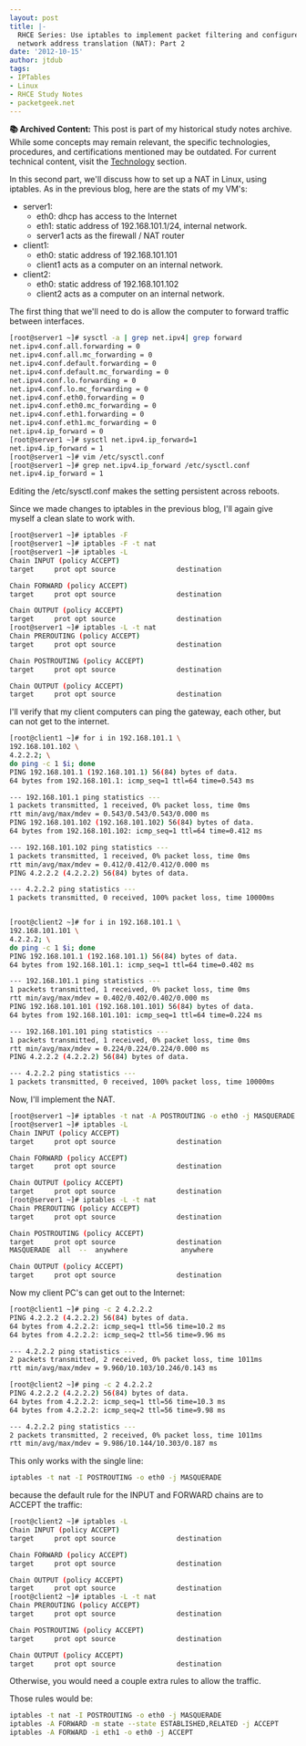 ```yaml
---
layout: post
title: |-
  RHCE Series: Use iptables to implement packet filtering and configure
  network address translation (NAT): Part 2
date: '2012-10-15'
author: jtdub
tags:
- IPTables
- Linux
- RHCE Study Notes
- packetgeek.net
---
```



<div class="alert alert-warning" role="alert">
  <strong>📚 Archived Content:</strong> This post is part of my historical study notes archive. While some concepts may remain relevant, the specific technologies, procedures, and certifications mentioned may be outdated. For current technical content, visit the <a href="/technology/" class="alert-link">Technology</a> section.
</div>

In this second part, we'll discuss how to set up a NAT in Linux, using iptables. As in the previous blog, here are the stats of my VM's:

* server1:
  * eth0: dhcp has access to the Internet
  * eth1: static address of 192.168.101.1/24, internal network.
  * server1 acts as the firewall / NAT router
* client1:
  * eth0: static address of 192.168.101.101
  * client1 acts as a computer on an internal network.
* client2:
  * eth0: static address of 192.168.101.102
  * client2 acts as a computer on an internal network.

The first thing that we'll need to do is allow the computer to forward traffic between interfaces.

```bash
[root@server1 ~]# sysctl -a | grep net.ipv4| grep forward
net.ipv4.conf.all.forwarding = 0
net.ipv4.conf.all.mc_forwarding = 0
net.ipv4.conf.default.forwarding = 0
net.ipv4.conf.default.mc_forwarding = 0
net.ipv4.conf.lo.forwarding = 0
net.ipv4.conf.lo.mc_forwarding = 0
net.ipv4.conf.eth0.forwarding = 0
net.ipv4.conf.eth0.mc_forwarding = 0
net.ipv4.conf.eth1.forwarding = 0
net.ipv4.conf.eth1.mc_forwarding = 0
net.ipv4.ip_forward = 0
[root@server1 ~]# sysctl net.ipv4.ip_forward=1
net.ipv4.ip_forward = 1
[root@server1 ~]# vim /etc/sysctl.conf 
[root@server1 ~]# grep net.ipv4.ip_forward /etc/sysctl.conf 
net.ipv4.ip_forward = 1
```

Editing the /etc/sysctl.conf makes the setting persistent across reboots.

Since we made changes to iptables in the previous blog, I'll again give myself a clean slate to work with.

```bash
[root@server1 ~]# iptables -F
[root@server1 ~]# iptables -F -t nat
[root@server1 ~]# iptables -L
Chain INPUT (policy ACCEPT)
target     prot opt source               destination         

Chain FORWARD (policy ACCEPT)
target     prot opt source               destination         

Chain OUTPUT (policy ACCEPT)
target     prot opt source               destination         
[root@server1 ~]# iptables -L -t nat
Chain PREROUTING (policy ACCEPT)
target     prot opt source               destination         

Chain POSTROUTING (policy ACCEPT)
target     prot opt source               destination         

Chain OUTPUT (policy ACCEPT)
target     prot opt source               destination
```

I'll verify that my client computers can ping the gateway, each other, but can not get to the internet.

```bash
[root@client1 ~]# for i in 192.168.101.1 \
192.168.101.102 \
4.2.2.2; \
do ping -c 1 $i; done
PING 192.168.101.1 (192.168.101.1) 56(84) bytes of data.
64 bytes from 192.168.101.1: icmp_seq=1 ttl=64 time=0.543 ms

--- 192.168.101.1 ping statistics ---
1 packets transmitted, 1 received, 0% packet loss, time 0ms
rtt min/avg/max/mdev = 0.543/0.543/0.543/0.000 ms
PING 192.168.101.102 (192.168.101.102) 56(84) bytes of data.
64 bytes from 192.168.101.102: icmp_seq=1 ttl=64 time=0.412 ms

--- 192.168.101.102 ping statistics ---
1 packets transmitted, 1 received, 0% packet loss, time 0ms
rtt min/avg/max/mdev = 0.412/0.412/0.412/0.000 ms
PING 4.2.2.2 (4.2.2.2) 56(84) bytes of data.

--- 4.2.2.2 ping statistics ---
1 packets transmitted, 0 received, 100% packet loss, time 10000ms


[root@client2 ~]# for i in 192.168.101.1 \
192.168.101.101 \
4.2.2.2; \
do ping -c 1 $i; done
PING 192.168.101.1 (192.168.101.1) 56(84) bytes of data.
64 bytes from 192.168.101.1: icmp_seq=1 ttl=64 time=0.402 ms

--- 192.168.101.1 ping statistics ---
1 packets transmitted, 1 received, 0% packet loss, time 0ms
rtt min/avg/max/mdev = 0.402/0.402/0.402/0.000 ms
PING 192.168.101.101 (192.168.101.101) 56(84) bytes of data.
64 bytes from 192.168.101.101: icmp_seq=1 ttl=64 time=0.224 ms

--- 192.168.101.101 ping statistics ---
1 packets transmitted, 1 received, 0% packet loss, time 0ms
rtt min/avg/max/mdev = 0.224/0.224/0.224/0.000 ms
PING 4.2.2.2 (4.2.2.2) 56(84) bytes of data.

--- 4.2.2.2 ping statistics ---
1 packets transmitted, 0 received, 100% packet loss, time 10000ms
```

Now, I'll implement the NAT.

```bash
[root@server1 ~]# iptables -t nat -A POSTROUTING -o eth0 -j MASQUERADE
[root@server1 ~]# iptables -L
Chain INPUT (policy ACCEPT)
target     prot opt source               destination         

Chain FORWARD (policy ACCEPT)
target     prot opt source               destination         

Chain OUTPUT (policy ACCEPT)
target     prot opt source               destination         
[root@server1 ~]# iptables -L -t nat
Chain PREROUTING (policy ACCEPT)
target     prot opt source               destination         

Chain POSTROUTING (policy ACCEPT)
target     prot opt source               destination         
MASQUERADE  all  --  anywhere             anywhere            

Chain OUTPUT (policy ACCEPT)
target     prot opt source               destination
```

Now my client PC's can get out to the Internet:

```bash
[root@client1 ~]# ping -c 2 4.2.2.2
PING 4.2.2.2 (4.2.2.2) 56(84) bytes of data.
64 bytes from 4.2.2.2: icmp_seq=1 ttl=56 time=10.2 ms
64 bytes from 4.2.2.2: icmp_seq=2 ttl=56 time=9.96 ms

--- 4.2.2.2 ping statistics ---
2 packets transmitted, 2 received, 0% packet loss, time 1011ms
rtt min/avg/max/mdev = 9.960/10.103/10.246/0.143 ms

[root@client2 ~]# ping -c 2 4.2.2.2
PING 4.2.2.2 (4.2.2.2) 56(84) bytes of data.
64 bytes from 4.2.2.2: icmp_seq=1 ttl=56 time=10.3 ms
64 bytes from 4.2.2.2: icmp_seq=2 ttl=56 time=9.98 ms

--- 4.2.2.2 ping statistics ---
2 packets transmitted, 2 received, 0% packet loss, time 1011ms
rtt min/avg/max/mdev = 9.986/10.144/10.303/0.187 ms
```

This only works with the single line:

```bash
iptables -t nat -I POSTROUTING -o eth0 -j MASQUERADE
```

because the default rule for the INPUT and FORWARD chains are to ACCEPT the traffic:

```bash
[root@client2 ~]# iptables -L
Chain INPUT (policy ACCEPT)
target     prot opt source               destination         

Chain FORWARD (policy ACCEPT)
target     prot opt source               destination         

Chain OUTPUT (policy ACCEPT)
target     prot opt source               destination         
[root@client2 ~]# iptables -L -t nat
Chain PREROUTING (policy ACCEPT)
target     prot opt source               destination         

Chain POSTROUTING (policy ACCEPT)
target     prot opt source               destination         

Chain OUTPUT (policy ACCEPT)
target     prot opt source               destination
```

Otherwise, you would need a couple extra rules to allow the traffic.

Those rules would be:

```bash
iptables -t nat -I POSTROUTING -o eth0 -j MASQUERADE
iptables -A FORWARD -m state --state ESTABLISHED,RELATED -j ACCEPT
iptables -A FORWARD -i eth1 -o eth0 -j ACCEPT
```
